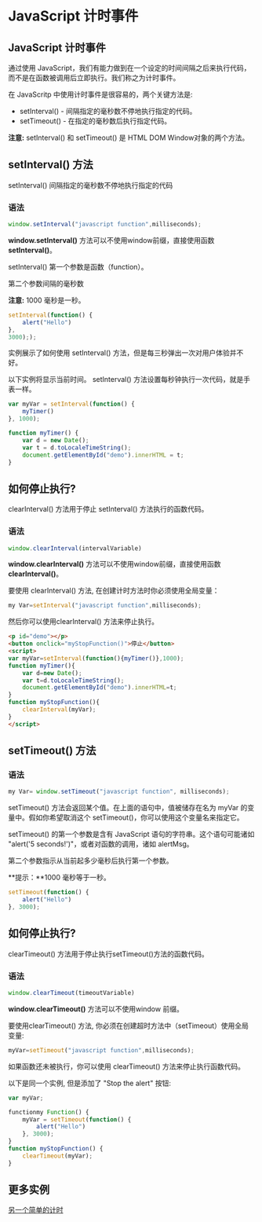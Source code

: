 # JavaScript 计时事件

## JavaScript 计时事件

通过使用 JavaScript，我们有能力做到在一个设定的时间间隔之后来执行代码，而不是在函数被调用后立即执行。我们称之为计时事件。

在 JavaScritp 中使用计时事件是很容易的，两个关键方法是:

- setInterval() - 间隔指定的毫秒数不停地执行指定的代码。
- setTimeout() -  在指定的毫秒数后执行指定代码。

**注意:** setInterval() 和 setTimeout() 是 HTML DOM Window对象的两个方法。

## setInterval() 方法

 setInterval() 间隔指定的毫秒数不停地执行指定的代码

### 语法

```javascript
window.setInterval("javascript function",milliseconds);
```

**window.setInterval()** 方法可以不使用window前缀，直接使用函数**setInterval()**。

setInterval() 第一个参数是函数（function）。

第二个参数间隔的毫秒数

**注意:** 1000 毫秒是一秒。

<!--sec data-title="每三秒弹出 &quot;hello&quot;" data-filename="js_setinterval1" ces-->
```javascript
setInterval(function() {
    alert("Hello")
},
3000););
```
<!--endsec-->

实例展示了如何使用 setInterval() 方法，但是每三秒弹出一次对用户体验并不好。

以下实例将显示当前时间。  setInterval() 方法设置每秒钟执行一次代码，就是手表一样。

<!--sec data-title="显示当前时间" data-filename="js_setinterval2" ces-->

```javascript
var myVar = setInterval(function() {
    myTimer()
}, 1000);

function myTimer() {
    var d = new Date();
    var t = d.toLocaleTimeString();
    document.getElementById("demo").innerHTML = t;
}
```
<!--endsec-->

## 如何停止执行?

clearInterval() 方法用于停止 setInterval() 方法执行的函数代码。

### 语法

```javascript
window.clearInterval(intervalVariable)
```

**window.clearInterval()** 方法可以不使用window前缀，直接使用函数**clearInterval()**。

要使用 clearInterval() 方法, 在创建计时方法时你必须使用全局变量：

```javascript
my Var=setInterval("javascript function",milliseconds);
```

然后你可以使用clearInterval() 方法来停止执行。

<!--sec data-title="以下例子,我们添加了 &quot;停止&quot; 按钮" data-filename="js_setinterval3" ces-->
```html
<p id="demo"></p>
<button onclick="myStopFunction()">停止</button>
<script>
var myVar=setInterval(function(){myTimer()},1000);
function myTimer(){
    var d=new Date();
    var t=d.toLocaleTimeString();
    document.getElementById("demo").innerHTML=t;
}
function myStopFunction(){
    clearInterval(myVar);
}
</script>
```
<!--endsec-->

## setTimeout() 方法

### 语法

```javascript
my Var= window.setTimeout("javascript function", milliseconds);
```

setTimeout() 方法会返回某个值。在上面的语句中，值被储存在名为 myVar 的变量中。假如你希望取消这个 setTimeout()，你可以使用这个变量名来指定它。

setTimeout() 的第一个参数是含有 JavaScript 语句的字符串。这个语句可能诸如 "alert('5 seconds!')"，或者对函数的调用，诸如 alertMsg。

第二个参数指示从当前起多少毫秒后执行第一个参数。

**提示：**1000 毫秒等于一秒。

<!--sec data-title="等待3秒，然后弹出 &quot;Hello&quot;" data-filename="js_timing1" ces-->
```javascript
setTimeout(function() {
    alert("Hello")
}, 3000);
```
<!--endsec-->

## 如何停止执行?

 clearTimeout() 方法用于停止执行setTimeout()方法的函数代码。

### 语法

```javascript
window.clearTimeout(timeoutVariable)
```

**window.clearTimeout()** 方法可以不使用window 前缀。

要使用clearTimeout() 方法, 你必须在创建超时方法中（setTimeout）使用全局变量:

```javascript
myVar=setTimeout("javascript function",milliseconds);
```

如果函数还未被执行，你可以使用 clearTimeout() 方法来停止执行函数代码。

<!--sec data-title="实例" data-filename="js_settimeout2" ces-->
以下是同一个实例, 但是添加了 "Stop the alert" 按钮:

```javascript
var myVar;

functionmy Function() {
    myVar = setTimeout(function() {
        alert("Hello")
    }, 3000);
}
function myStopFunction() {
    clearTimeout(myVar);
}
```
<!--endsec-->

## 更多实例

<a target="_blank" href="/run/run.html#filename=js_timing2">另一个简单的计时</a>